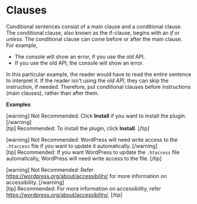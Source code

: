 # Clauses

Conditional sentences consist of a main clause and a conditional clause. The conditional clause, also known as the if-clause, begins with an *if* or *unless*. The conditional clause can come before or after the main clause.  
For example,
- The console will show an error, if you use the old API.
- If you use the old API, the console will show an error.

In this particular example, the reader would have to read the entire sentence to interpret it. If the reader isn't using the *old API*, they can skip the instruction, if needed. Therefore, put conditional clauses before instructions (main clauses), rather than after them.

**Examples**    

[warning] Not Recommended: Click **Install** if you want to install the plugin.  [/warning]  
[tip] Recommended: To install the plugin, click **Install**. [/tip]

[warning] Not Recommended: WordPress will need write access to the `.htaccess` file if you want to update it automatically. [/warning]  
[tip] Recommended: If you want WordPress to update the `.htaccess` file automatically, WordPress will need write access to the file. [/tip]

[warning] Not Recommended: Refer https://wordpress.org/about/accessibility/ for more information on accessibility. [/warning]  
[tip] Recommended: For more information on accessibility, refer https://wordpress.org/about/accessibility/. [/tip]
